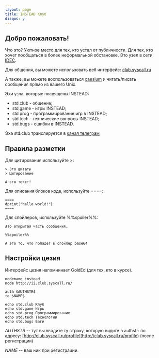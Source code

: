 ```yaml
---
layout: page
title: INSTEAD Клуб
disqus: y
---
```

## Добро пожаловать!

Что это? Уютное место для тех, кто устал от публичности. Для тех, кто хочет
пообщаться в более неформальной обстановке. Это узел в сети [IDEC](https://ii-net.tk/).

Для общения, вы можете использовать веб интерфейс: [club.syscall.ru](http://club.syscall.ru)

А также, вы можете воспользоваться [caesium](https://github.com/spline1986/caesium) и читать/писать сообщения прямо из вашего Unix.

Эхи узла, которые посвящены INSTEAD:

- std.club - общение;
- std.game - игры INSTEAD;
- std.prog - программирование игр в INSTEAD;
- std.tech - технические вопросы INSTEAD;
- std.bugs - ошибки в INSTEAD.

Эха std.club транслируется в [канал телеграм](http://t.me/insteadclub)

## Правила разметки

Для цитирования используйте >:

```
> Это цитаты
> Цитирование

А это текст!
```

Для описания блоков кода, используйте ====:

```
====
dprint("hello world!")
====
```

Для спойлеров, используйте %%spoiler%%:

```
Это открытая часть сообщения.

%%spoiler%%

А это то, что попадет в спойлер base64
```

## Настройки цезия

Интерфейс цезия напомнинает GoldEd (для тех, кто в курсе).

```
nodename instead
node http://ii.club.syscall.ru/

auth $AUTHSTR$
to $NAME$

echo std.club Клуб
echo std.game Игры
echo std.prog Программирование
echo std.tech Технологии
echo std.bugs Баги
```
$AUTHSTR$ -- тут вы вводите ту строку, которую видите в authstr: по адресу: [http://club.syscall.ru/profile](http://club.syscall.ru/profile) (после
регистрации)

$NAME$ -- ваш ник при регистрации.


